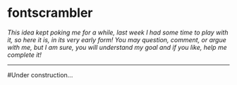# fontscrambler

*This idea kept poking me for a while, last week I had some time to play with it, so here it is, in its very early form! You may question, comment, or argue with me, but I am sure, you will understand my goal and if you like, help me complete it!*

---


#Under construction...

